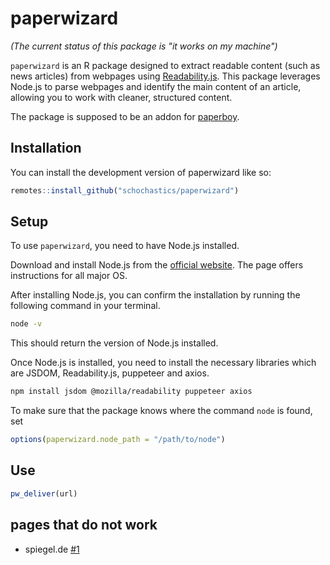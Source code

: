 
# paperwizard

<!-- badges: start -->
<!-- badges: end -->

*(The current status of this package is "it works on my machine")*

`paperwizard` is an R package designed to extract readable content (such as news
articles) from webpages using
[Readability.js](https://github.com/mozilla/readability). This package leverages
Node.js to parse webpages and identify the main content of an article, allowing
you to work with cleaner, structured content.

The package is supposed to be an addon for [paperboy](https://github.com/jbgruber/paperboy).

## Installation

You can install the development version of paperwizard like so:

``` r
remotes::install_github("schochastics/paperwizard")
```

## Setup

To use `paperwizard`, you need to have Node.js installed. 

Download and install Node.js from the [official
website](https://nodejs.org/en/download/package-manager). The page offers
instructions for all major OS.

After installing Node.js, you can confirm the installation by running the
following command in your terminal.
```bash
node -v
```

This should return the version of Node.js installed.

Once Node.js is installed, you need to install the necessary libraries which are
JSDOM, Readability.js, puppeteer and axios.

```bash
npm install jsdom @mozilla/readability puppeteer axios
```

To make sure that the package knows where the command `node` is found, set 
```r
options(paperwizard.node_path = "/path/to/node")
```

## Use

```r
pw_deliver(url)
```

## pages that do not work

- spiegel.de [#1](https://github.com/schochastics/paperwizard/issues/1)